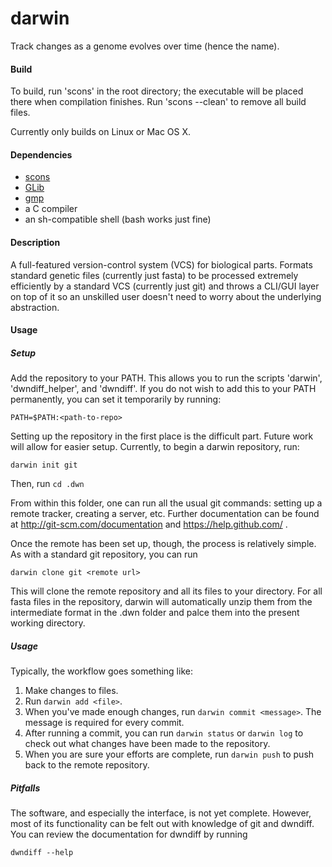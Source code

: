 darwin
======

Track changes as a genome evolves over time (hence the name).

#### Build

To build, run 'scons' in the root directory; the executable will be placed there when compilation finishes. Run 'scons --clean' to remove all build files.

Currently only builds on Linux or Mac OS X.

#### Dependencies

* [scons](http://www.scons.org/)
* [GLib](https://developer.gnome.org/glib/stable/)
* [gmp](https://gmplib.org)
* a C compiler
* an sh-compatible shell (bash works just fine)

#### Description

A full-featured version-control system (VCS) for biological parts. Formats standard genetic files (currently just fasta) to be processed extremely efficiently by a standard VCS (currently just git) and throws a CLI/GUI layer on top of it so an unskilled user doesn't need to worry about the underlying abstraction.

#### Usage

##### Setup

Add the repository to your PATH. This allows you to run the scripts 'darwin', 'dwndiff_helper', and 'dwndiff'. If you do not wish to add this to your PATH permanently, you can set it temporarily by running:
```
PATH=$PATH:<path-to-repo>
```
Setting up the repository in the first place is the difficult part. Future work will allow for easier setup. Currently, to begin a darwin repository, run:
```
darwin init git
```
Then, run
```cd .dwn```

From within this folder, one can run all the usual git commands: setting up a remote tracker, creating a server, etc. Further documentation can be found at http://git-scm.com/documentation and https://help.github.com/ .

Once the remote has been set up, though, the process is relatively simple. As with a standard git repository, you can run
```
darwin clone git <remote url>
```
This will clone the remote repository and all its files to your directory. For all fasta files in the repository, darwin will automatically unzip them from the intermediate format in the .dwn folder and palce them into the present working directory.


##### Usage

Typically, the workflow goes something like:

1. Make changes to files.
2. Run ```darwin add <file>```.
3. When you've made enough changes, run ```darwin commit <message>```. The message is required for every commit.
4. After running a commit, you can run ```darwin status``` or ```darwin log``` to check out what changes have been made to the repository.
5. When you are sure your efforts are complete, run ```darwin push``` to push back to the remote repository.


##### Pitfalls

The software, and especially the interface, is not yet complete. However, most of its functionality can be felt out with knowledge of git and dwndiff. You can review the documentation for dwndiff by running
```
dwndiff --help
```
